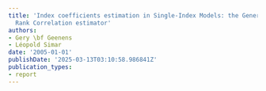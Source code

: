 ```yaml
---
title: 'Index coefficients estimation in Single-Index Models: the Generalized Maximum
  Rank Correlation estimator'
authors:
- Gery \bf Geenens
- Léopold Simar
date: '2005-01-01'
publishDate: '2025-03-13T03:10:58.986841Z'
publication_types:
- report
---
```

